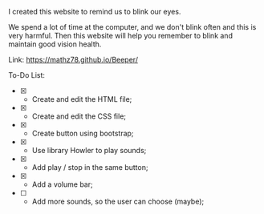 I created this website to remind us to blink our eyes.

We spend a lot of time at the computer, and we don't blink often and this is very harmful. Then this website will help you remember to blink and maintain good vision health.

Link: https://mathz78.github.io/Beeper/

To-Do List: 

* [X] - Create and edit the HTML file;
* [X] - Create and edit the CSS file;
* [X] - Create button using bootstrap;
* [X] - Use library Howler to play sounds;
* [X] - Add play / stop in the same button;
* [X] - Add a volume bar;
* [ ] - Add more sounds, so the user can choose (maybe); 